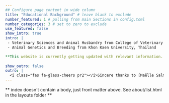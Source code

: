 ```yaml
---
## Configure page content in wide column
title: "Educational Background" # leave blank to exclude
number_featured: 1 # pulling from main Sections in config.toml
number_categories: 3 # set to zero to exclude
use_featured: false
show_intro: true
intro: |
 - Veterinary Sciences and Animal Husbandry from College of Veterinary Sciences and Animal Husbandry, Central Agricultural University, Aizawl. 
 - Animal Genetics and Breeding from Khon Kaen University, Thailand

**This website is currently getting updated with relevant information. Sorry for the inconvenience.**
  
show_outro: false
outro: |
  <i class="fas fa-glass-cheers pr2"></i>Sincere thanks to [Maëlle Salmon](https://masalmon.eu/) for her help naming this Hugo theme!
---
```


** index doesn't contain a body, just front matter above.
See about/list.html in the layouts folder **